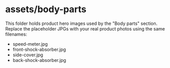 
# assets/body-parts

This folder holds product hero images used by the "Body parts" section.
Replace the placeholder JPGs with your real product photos using the same filenames:

- speed-meter.jpg
- front-shock-absorber.jpg
- side-cover.jpg
- back-shock-absorber.jpg
